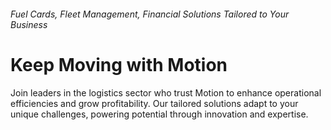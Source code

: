 ###### Fuel Cards, Fleet Management, Financial Solutions Tailored to Your Business

# Keep Moving with Motion

Join leaders in the logistics sector who trust Motion to enhance operational efficiencies and grow profitability. Our tailored solutions adapt to your unique challenges, powering potential through innovation and expertise.
